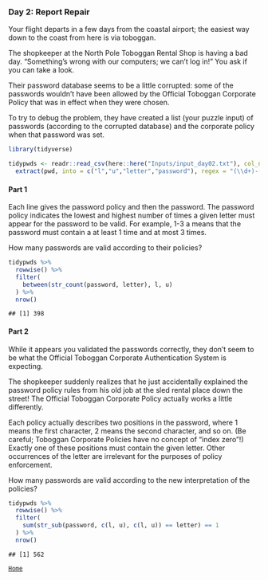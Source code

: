 ### Day 2: Report Repair

Your flight departs in a few days from the coastal airport; the easiest
way down to the coast from here is via toboggan.

The shopkeeper at the North Pole Toboggan Rental Shop is having a bad
day. “Something’s wrong with our computers; we can’t log in!” You ask if
you can take a look.

Their password database seems to be a little corrupted: some of the
passwords wouldn’t have been allowed by the Official Toboggan Corporate
Policy that was in effect when they were chosen.

To try to debug the problem, they have created a list (your puzzle
input) of passwords (according to the corrupted database) and the
corporate policy when that password was set.

``` r
library(tidyverse)

tidypwds <- readr::read_csv(here::here("Inputs/input_day02.txt"), col_names = "pwd") %>% 
  extract(pwd, into = c("l","u","letter","password"), regex = "(\\d+)-(\\d+) (.): (.+)$", convert = TRUE)
```

#### Part 1

Each line gives the password policy and then the password. The password
policy indicates the lowest and highest number of times a given letter
must appear for the password to be valid. For example, 1-3 a means that
the password must contain a at least 1 time and at most 3 times.

How many passwords are valid according to their policies?

``` r
tidypwds %>% 
  rowwise() %>% 
  filter(
    between(str_count(password, letter), l, u)
  ) %>% 
  nrow()
```

    ## [1] 398

#### Part 2

While it appears you validated the passwords correctly, they don’t seem
to be what the Official Toboggan Corporate Authentication System is
expecting.

The shopkeeper suddenly realizes that he just accidentally explained the
password policy rules from his old job at the sled rental place down the
street! The Official Toboggan Corporate Policy actually works a little
differently.

Each policy actually describes two positions in the password, where 1
means the first character, 2 means the second character, and so on. (Be
careful; Toboggan Corporate Policies have no concept of “index zero”!)
Exactly one of these positions must contain the given letter. Other
occurrences of the letter are irrelevant for the purposes of policy
enforcement.

How many passwords are valid according to the new interpretation of the
policies?

``` r
tidypwds %>% 
  rowwise() %>% 
  filter(
    sum(str_sub(password, c(l, u), c(l, u)) == letter) == 1
  ) %>% 
  nrow()
```

    ## [1] 562

[`Home`](../README.md)
